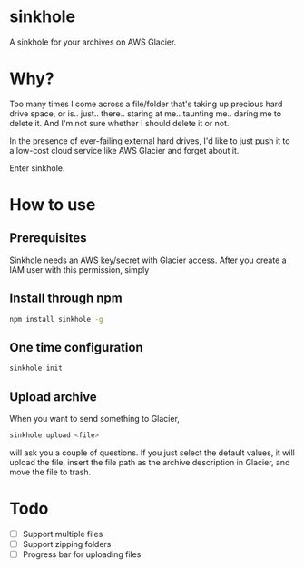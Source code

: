 # sinkhole

A sinkhole for your archives on AWS Glacier.


# Why?

Too many times I come across a file/folder that's taking up precious hard drive space, or is.. just.. there.. staring at me.. taunting me.. daring me to delete it. And I'm not sure whether I should delete it or not.

In the presence of ever-failing external hard drives, I'd like to just push it to a low-cost cloud service like AWS Glacier and forget about it.

Enter sinkhole.

# How to use

## Prerequisites

Sinkhole needs an AWS key/secret with Glacier access. After you create a IAM user with this permission, simply 

## Install through npm

```sh
npm install sinkhole -g
```

## One time configuration

```sh
sinkhole init
```

## Upload archive

When you want to send something to Glacier,

```sh
sinkhole upload <file>
```

will ask you a couple of questions. If you just select the default values, it will upload the file, insert the file path as the archive description in Glacier, and move the file to trash.

# Todo

- [ ] Support multiple files
- [ ] Support zipping folders
- [ ] Progress bar for uploading files